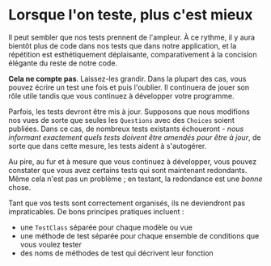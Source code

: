 # Lorsque l'on teste, plus c'est mieux

Il peut sembler que nos tests prennent de l'ampleur. À ce rythme, il y aura bientôt plus de code dans nos tests que dans notre application, et la répétition est esthétiquement déplaisante, comparativement à la concision élégante du reste de notre code.

**Cela ne compte pas**. Laissez-les grandir. Dans la plupart des cas, vous pouvez écrire un test une fois et puis l'oublier. Il continuera de jouer son rôle utile tandis que vous continuez à développer votre programme.

Parfois, les tests devront être mis à jour. Supposons que nous modifions nos vues de sorte que seules les `Questions` avec des `Choices` soient publiées. Dans ce cas, de nombreux tests existants échoueront - _nous informant exactement quels tests doivent être amendés pour être à jour_, de sorte que dans cette mesure, les tests aident à s'autogérer.

Au pire, au fur et à mesure que vous continuez à développer, vous pouvez constater que vous avez certains tests qui sont maintenant redondants. Même cela n'est pas un problème ; en testant, la redondance est une _bonne_ chose.

Tant que vos tests sont correctement organisés, ils ne deviendront pas impraticables. De bons principes pratiques incluent :

- une `TestClass` séparée pour chaque modèle ou vue
- une méthode de test séparée pour chaque ensemble de conditions que vous voulez tester
- des noms de méthodes de test qui décrivent leur fonction
